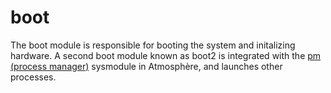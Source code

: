# boot
The boot module is responsible for booting the system and initalizing hardware. A second boot module known as boot2 is integrated with the [pm (process manager)](../modules/pm.md) sysmodule in Atmosphère, and launches other processes.
